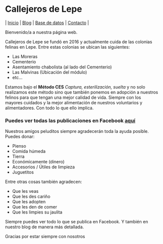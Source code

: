 # Callejeros de Lepe

| [Inicio](http://beta.callejerosdelepe.org/) | [Blog](http://beta.callejerosdelepe.org/blog) | [Base de datos](http://beta.callejerosdelepe.org/database) | [Contacto](http://beta.callejerosdelepe.org/contact) |

Bienvenido/a a nuestra página web.

Callejeros de Lepe se fundó en 2016 y actualmente cuida de las colonias felinas en Lepe. Entre estas colonias se ubican las siguientes:

 - Las Moreras
 - Cementerio
 - Asentamiento chabolista (al lado del Cementerio)
 - Las Malvinas (Ubicación del módulo)
 - etc...

Estamos bajo el **Método CES** *Captura, esterilización, suelta* y no solo realizamos este método sino que también ponemos en adopción a nuestros felinos para que tengan una mejor calidad de vida. Siempre con los mayores cuidados y la mejor alimentación de nuestros voluntarios y alimentadores. Con todo lo que ello implica.

### Puedes ver todas las publicaciones en Facebook [aquí](https://www.facebook.com/callejerosdelepe)

Nuestros amigos peluditos siempre agradecerán toda la ayuda posible. Puedes donar:

 - Pienso
 - Comida húmeda
 - Tierra
 - Económicamente (dinero)
 - Accesorios / Útiles de limpieza
 - Juguetitos

Entre otras cosas también agradecen:

 - Que les veas
 - Que les des cariño
 - Que les adopten
 - Que les den de comer
 - Que les limpies su jaulita 

Siempre puedes ver todo lo que se publica en Facebook. Y también en nuestro blog de manera más detallada. 

Gracias por estar siempre con nosotros
